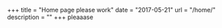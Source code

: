 +++
title = "Home page please work"
date = "2017-05-21"
url = "/home/"
description = ""
+++
pleaaase